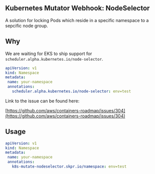 Kubernetes Mutator Webhook: NodeSelector
----------------------------------------

A solution for locking Pods which reside in a specific namespace to a sepcific node group.

## Why 

We are waiting for EKS to ship support for `scheduler.alpha.kubernetes.io/node-selector`.

```yaml
apiVersion: v1
kind: Namespace
metadata:
 name: your-namespace
 annotations:
   scheduler.alpha.kubernetes.io/node-selector: env=test
```

Link to the issue can be found here:

[https://github.com/aws/containers-roadmap/issues/304](https://github.com/aws/containers-roadmap/issues/304)

## Usage

```yaml
apiVersion: v1
kind: Namespace
metadata:
 name: your-namespace
 annotations:
   k8s-mutate-nodeselector.skpr.io/namespace: env=test
```
